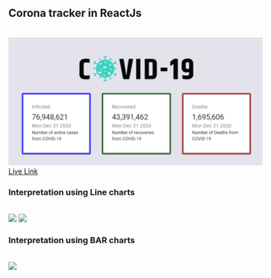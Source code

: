 <h2>Corona tracker in ReactJs</h2>
<br />
<img src="src/images/home-page.png" alt="corona-image" /> <br />
<a href="https://sammed-sankonatti.github.io/corona-tracker/"> Live Link</a>
<h3> Interpretation using Line charts </h3> <br />
<img src="src/images/mod-2.png alt="linechart" />
<img src="src/images/mod-3.png alt="linechart1" />
<h3> Interpretation using BAR charts </h3> <br />
<img src="src/images/mod-4.png alt="Barchart" />

